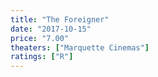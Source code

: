 ```yaml
---
title: "The Foreigner"
date: "2017-10-15"
price: "7.00"
theaters: ["Marquette Cinemas"]
ratings: ["R"]
---
```


